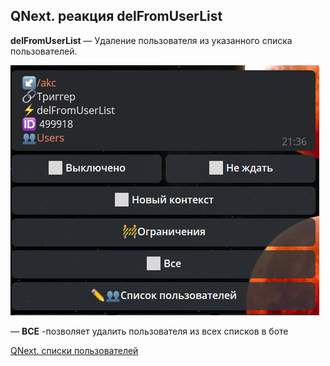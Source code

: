 ## QNext. реакция delFromUserList

**delFromUserList** — Удаление пользователя из указанного списка пользователей.


![](./1.png)

— **ВСЕ** -позволяет удалить пользователя из всех списков в боте



[QNext. списки пользователей](/docs-test/admin/userlist-about)

